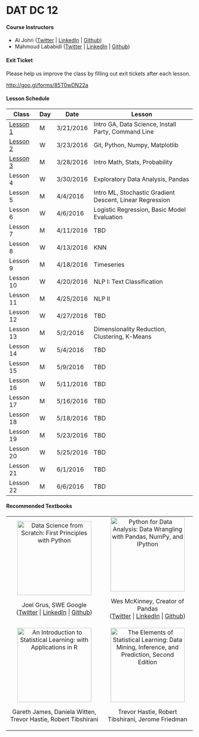 # DAT DC 12

#### Course Instructors

- Al Johri ([Twitter](https://twitter.com/aljohri) | [LinkedIn](https://www.linkedin.com/in/aljohri) | [Github](https://github.com/AlJohri))
- Mahmoud Lababidi ([Twitter](https://twitter.com/lababidi) | [LinkedIn](https://www.linkedin.com/in/mahmoudlababidi) | [Github](https://github.com/lababidi))

#### Exit Ticket

Please help us improve the class by filling out exit tickets after each lesson.

http://goo.gl/forms/85T0wDN22a

#### Lesson Schedule

|Class                  |Day|Date     |Lesson                                                          |
|-----------------------|---|---------|----------------------------------------------------------------|
| [Lesson 1](./lesson01)| M |3/21/2016|Intro GA, Data Science, Install Party, Command Line|
| [Lesson 2](./lesson02)| W |3/23/2016|Git, Python, Numpy, Matplotlib|
| [Lesson 3](./lesson03)| M |3/28/2016|Intro Math, Stats, Probability|
|               Lesson 4| W |3/30/2016|Exploratory Data Analysis, Pandas|
|               Lesson 5| M | 4/4/2016|Intro ML, Stochastic Gradient Descent, Linear Regression|
|               Lesson 6| W | 4/6/2016|Logistic Regression, Basic Model Evaluation|
|               Lesson 7| M |4/11/2016|TBD|
|               Lesson 8| W |4/13/2016|KNN|
|               Lesson 9| M |4/18/2016|Timeseries|
|              Lesson 10| W |4/20/2016|NLP I: Text Classification|
|              Lesson 11| M |4/25/2016|NLP II|
|              Lesson 12| W |4/27/2016|TBD|
|              Lesson 13| M | 5/2/2016|Dimensionality Reduction, Clustering, K-Means|
|              Lesson 14| W | 5/4/2016|TBD|
|              Lesson 15| M | 5/9/2016|TBD|
|              Lesson 16| W |5/11/2016|TBD|
|              Lesson 17| M |5/16/2016|TBD|
|              Lesson 18| W |5/18/2016|TBD|
|              Lesson 19| M |5/23/2016|TBD|
|              Lesson 20| W |5/25/2016|TBD|
|              Lesson 21| W | 6/1/2016|TBD|
|              Lesson 22| M | 6/6/2016|TBD|

#### Recommended Textbooks

<table>

<tr>
	
<td align="center">
<a href="http://www.amazon.com/Data-Science-Scratch-Principles-Python/dp/149190142X"><img height="200px" src="http://ecx.images-amazon.com/images/I/51Cf7c2AlpL._SX379_BO1,204,203,200_.jpg" alt="Data Science from Scratch: First Principles with Python"></img></a>
<p>
Joel Grus, SWE Google
<br/>
(<a href="https://twitter.com/joelgrus">Twitter</a> | <a href="https://www.linkedin.com/in/joelgrus">LinkedIn</a> | <a href="https://github.com/joelgrus">Github</a>)
</p>
</td>

<td align="center">
<a href="http://www.amazon.com/Python-Data-Analysis-Wrangling-IPython/dp/1449319793"><img height="200px" src="http://ecx.images-amazon.com/images/I/514byZUF8nL._SX375_BO1,204,203,200_.jpg" alt="Python for Data Analysis: Data Wrangling with Pandas, NumPy, and IPython"></img></a>
<p>
Wes McKinney, Creator of Pandas
<br/>
(<a href="https://twitter.com/wesmckinn">Twitter</a> | <a href="https://www.linkedin.com/in/wesmckinn">LinkedIn</a> | <a href="https://github.com/wesm">Github</a>)
</p>
</td>

</tr>

<tr>
	
<td align="center">
<a href="http://www.amazon.com/Introduction-Statistical-Learning-Applications-Statistics/dp/1461471370"><img height="200px" src="http://ecx.images-amazon.com/images/I/41gFA6VK4uL._SX329_BO1,204,203,200_.jpg" alt="An Introduction to Statistical Learning: with Applications in R"></img></a>
<p>Gareth James, Daniela Witten, Trevor Hastie, Robert Tibshirani</p>
</td>

<td align="center">
<a href="http://www.amazon.com/The-Elements-Statistical-Learning-Prediction/dp/0387848576"><img height="200px" src="http://ecx.images-amazon.com/images/I/410uiMCNntL._SX330_BO1,204,203,200_.jpg" alt="The Elements of Statistical Learning: Data Mining, Inference, and Prediction, Second Edition"></img></a>
<p>Trevor Hastie, Robert Tibshirani, Jerome Friedman</p>
</td>

</tr>

</table>
